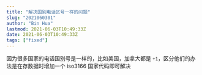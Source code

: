 ```yaml
---
title: "解决国别电话区号一样的问题"
slug: "2021060301"
author: "Bin Hua"
lastmod: 2021-06-03T10:49:33Z
date: 2021-06-03T10:49:33Z
tags: ["fixed"]
---
```


因为很多国家的电话国别号是一样的，比如美国，加拿大都是 `+1`，区分他们的办法是在存数据时增加一个 iso3166 国家代码即可解决
